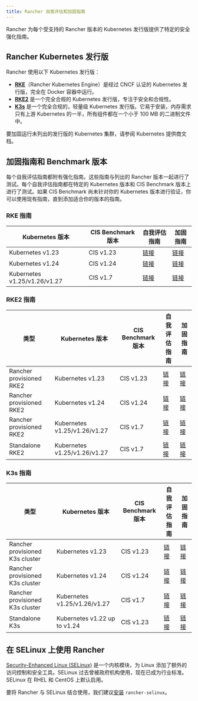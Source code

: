```yaml
---
title: Rancher 自我评估和加固指南
---
```


<head>
  <link rel="canonical" href="https://ranchermanager.docs.rancher.com/zh/reference-guides/rancher-security/hardening-guides"/>
</head>

Rancher 为每个受支持的 Rancher 版本的 Kubernetes 发行版提供了特定的安全强化指南。

## Rancher Kubernetes 发行版

Rancher 使用以下 Kubernetes 发行版：

- [**RKE**](https://rancher.com/docs/rke/latest/en/)（Rancher Kubernetes Engine）是经过 CNCF 认证的 Kubernetes 发行版，完全在 Docker 容器中运行。
- [**RKE2**](https://docs.rke2.io/) 是一个完全合规的 Kubernetes 发行版，专注于安全和合规性。
- [**K3s**](https://docs.k3s.io/) 是一个完全合规的，轻量级 Kubernetes 发行版。它易于安装，内存需求只有上游 Kubernetes 的一半，所有组件都在一个小于 100 MB 的二进制文件中。

要加固运行未列出的发行版的 Kubernetes 集群，请参阅 Kubernetes 提供商文档。

## 加固指南和 Benchmark 版本

每个自我评估指南都附有强化指南。这些指南与列出的 Rancher 版本一起进行了测试。每个自我评估指南都在特定的 Kubernetes 版本和 CIS Benchmark 版本上进行了测试。如果 CIS Benchmark 尚未针对你的 Kubernetes 版本进行验证，你可以使用现有指南，直到添加适合你的版本的指南。

### RKE 指南

| Kubernetes 版本 | CIS Benchmark 版本 | 自我评估指南 | 加固指南 |
|--------------------|-----------------------|-----------------------|------------------|
| Kubernetes v1.23 | CIS v1.23 | [链接](rke1/self-assessment-guide-with-cis-v1.23-k8s-v1.23.md) | [链接](rke1/rke1.md) |
| Kubernetes v1.24 | CIS v1.24 | [链接](rke1/self-assessment-guide-with-cis-v1.24-k8s-v1.24.md) | [链接](rke1/rke1.md) |
| Kubernetes v1.25/v1.26/v1.27 | CIS v1.7 | [链接](rke1/self-assessment-guide-with-cis-v1.7-k8s-v1.25-v1.26-v1.27.md) | [链接](rke1/rke1.md) |

### RKE2 指南

| 类型 | Kubernetes 版本 | CIS Benchmark 版本 | 自我评估指南 | 加固指南 |
|------|--------------------|-----------------------|-----------------------|------------------|
| Rancher provisioned RKE2 | Kubernetes v1.23 | CIS v1.23 | [链接](rke2/self-assessment-guide-with-cis-v1.23-k8s-v1.23.md) | [链接](rke2/rke2.md) |
| Rancher provisioned RKE2 | Kubernetes v1.24 | CIS v1.24 | [链接](rke2/self-assessment-guide-with-cis-v1.24-k8s-v1.24.md) | [链接](rke2/rke2.md) |
| Rancher provisioned RKE2 | Kubernetes v1.25/v1.26/v1.27 | CIS v1.7 | [链接](rke2/self-assessment-guide-with-cis-v1.7-k8s-v1.25-v1.26-v1.27.md) | [链接](rke2/rke2.md) |
| Standalone RKE2 | Kubernetes v1.25/v1.26/v1.27 | CIS v1.7 | [链接](https://docs.rke2.io/security/cis_self_assessment123) | [链接](https://docs.rke2.io/security/hardening_guide) |

### K3s 指南

| 类型 | Kubernetes 版本 | CIS Benchmark 版本 | 自我评估指南 | 加固指南 |
|------|--------------------|-----------------------|-----------------------|------------------|
| Rancher provisioned K3s cluster | Kubernetes v1.23 | CIS v1.23 | [链接](k3s/self-assessment-guide-with-cis-v1.23-k8s-v1.23.md) | [链接](k3s/k3s.md) |
| Rancher provisioned K3s cluster | Kubernetes v1.24 | CIS v1.24 | [链接](k3s/self-assessment-guide-with-cis-v1.24-k8s-v1.24.md) | [链接](k3s/k3s.md) |
| Rancher provisioned K3s cluster | Kubernetes v1.25/v1.26/v1.27 | CIS v1.7 | [链接](k3s/self-assessment-guide-with-cis-v1.7-k8s-v1.25-v1.26-v1.27.md) | [链接](k3s/k3s.md) |
| Standalone K3s | Kubernetes v1.22 up to v1.24 | CIS v1.23 | [链接](https://docs.k3s.io/security/self-assessment) | [链接](https://docs.k3s.io/security/hardening-guide) |

## 在 SELinux 上使用 Rancher

[Security-Enhanced Linux (SELinux)](https://en.wikipedia.org/wiki/Security-Enhanced_Linux) 是一个内核模块，为 Linux 添加了额外的访问控制和安全工具。SELinux 过去曾被政府机构使用，现在已成为行业标准。SELinux 在 RHEL 和 CentOS 上默认启用。

要将 Rancher 与 SELinux 结合使用，我们建议[安装](../selinux-rpm/about-rancher-selinux.md) `rancher-selinux`。
